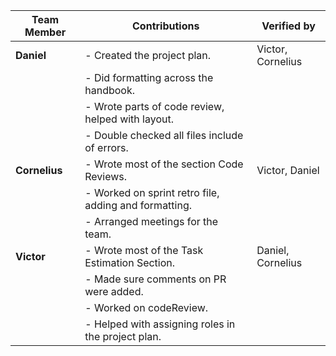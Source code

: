 | Team Member   | Contributions                                         | Verified by       |
|---------------|-------------------------------------------------------|-------------------|
| **Daniel**    | - Created the project plan.                           | Victor, Cornelius |
|               | - Did formatting across the handbook.                 |                   |
|               | - Wrote parts of code review, helped with layout.     |                   |
|               | - Double checked all files include of errors.         |                   |
| **Cornelius** | - Wrote most of the section Code Reviews.             | Victor, Daniel    |
|               | - Worked on sprint retro file, adding and formatting. |                   |
|               | - Arranged meetings for the team.                     |                   |
| **Victor**    | - Wrote most of the Task Estimation Section.          | Daniel, Cornelius |
|               | - Made sure comments on PR were added.                |                   |
|               | - Worked on codeReview.                               |                   |
|               | - Helped with assigning roles in the project plan.    |                   |
